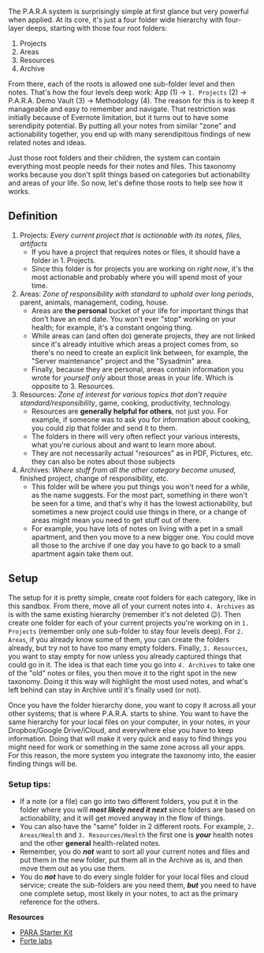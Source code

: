 The P.A.R.A system is surprisingly simple at first glance but very powerful when applied. At its core, it's just a four folder wide hierarchy with four-layer deeps, starting with those four root folders:

1.  Projects
2.  Areas
3.  Resources
4.  Archive

From there, each of the roots is allowed one sub-folder level and then notes. That's how the four levels deep work: App (1) -> `1. Projects` (2) -> P.A.R.A. Demo Vault (3) -> Methodology (4). The reason for this is to keep it manageable and easy to remember and navigate. That restriction was initially because of Evernote limitation, but it turns out to have some serendipity potential. By putting all your notes from similar "zone" and actionability together, you end up with many serendipitous findings of new related notes and ideas.

Just those root folders and their children, the system can contain everything most people needs for their notes and files. This taxonomy works because you don't split things based on categories but actionability and areas of your life. So now, let's define those roots to help see how it works.

## Definition
1.  Projects: *Every current project that is actionable with its notes, files, artifacts*
	- If you have a project that requires notes or files, it should have a folder in 1. Projects.
	- Since this folder is for projects you are working on _right now_, it's the most actionable and probably where you will spend most of your time.
2. Areas: *Zone of responsibility with standard to uphold over long periods*, parent, animals, management, coding, house.
	- Areas are **the personal** bucket of your life for important things that don't have an end date. You won't ever "stop" working on your health; for example, it's a constant ongoing thing.
	- While areas can (and often do) generate projects, they are not linked since it's already intuitive which areas a project comes from, so there's no need to create an explicit link between, for example, the "Server maintenance" project and the "Sysadmin" area.
	- Finally, because they are personal, areas contain information you wrote for _yourself only_ about those areas in your life. Which is opposite to 3. Resources.
3. Resources: *Zone of interest for various topics that don't require standard/responsibility*, game, cooking, productivity, technology.
	- Resources are **generally helpful for others**, not just you. For example, if someone was to ask you for information about cooking, you could zip that folder and send it to them.
	- The folders in there will very often reflect your various interests, what you're curious about and want to learn more about.
	- They are not necessarily actual "resources" as in PDF, Pictures, etc. they can also be notes about those subjects
4. Archives: *Where stuff from all the other category become unused*, finished project, change of responsibility, etc.
	- This folder will be where you put things you won't need for a while, as the name suggests. For the most part, something in there won't be seen for a time, and that's why it has the lowest actionability, but sometimes a new project could use things in there, or a change of areas might mean you need to get stuff out of there.
	- For example, you have lots of notes on living with a pet in a small apartment, and then you move to a new bigger one. You could move all those to the archive if one day you have to go back to a small apartment again take them out.

## Setup
The setup for it is pretty simple, create root folders for each category, like in this sandbox. From there, move all of your current notes into `4. Archives` as is with the same existing hierarchy (remember it's not deleted 😉). Then create one folder for each of your current projects you're working on in `1. Projects` (remember only one sub-folder to stay four levels deep). For `2. Areas`, if you already know some of them, you can create the folders already, but try not to have too many empty folders. Finally, `3. Resources`, you want to stay empty for now unless you already captured things that could go in it. The idea is that each time you go into `4. Archives` to take one of the "old" notes or files, you then move it to the right spot in the new taxonomy. Doing it this way will highlight the most used notes, and what's left behind can stay in Archive until it's finally used (or not).

Once you have the folder hierarchy done, you want to copy it across all your other systems; that is where P.A.R.A. starts to shine. You want to have the same hierarchy for your local files on your computer, in your notes, in your Dropbox/Google Drive/iCloud, and everywhere else you have to keep information. Doing that will make it very quick and easy to find things you might need for work or something in the same zone across all your apps. For this reason, the more system you integrate the taxonomy into, the easier finding things will be.

### Setup tips:
- If a note (or a file) can go into two different folders, you put it in the folder where you will **_most likely need it next_** since folders are based on actionability, and it will get moved anyway in the flow of things.
- You can also have the "same" folder in 2 different roots. For example, `2. Areas/Health` and `3. Resources/Health` the first one is **_your_** health notes and the other **general** health-related notes.
- Remember, you do **_not_** want to sort all your current notes and files and put them in the new folder, put them all in the Archive as is, and then move them out as you use them.
- You do **_not_** have to do every single folder for your local files and cloud service; create the sub-folders are you need them, **_but_** you need to have one complete setup, most likely in your notes, to act as the primary reference for the others.



**Resources**
- [PARA Starter Kit](https://forum.obsidian.md/t/para-starter-kit/223)
- [Forte labs](https://fortelabs.co/blog/para/)
